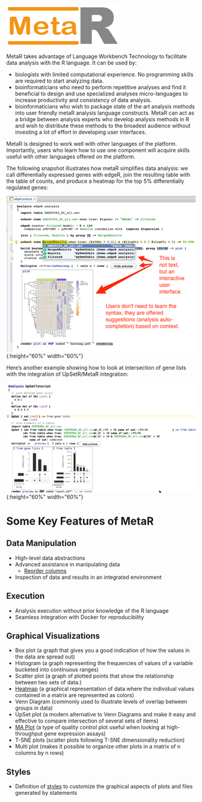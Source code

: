 ![MetaR logo](images/MetaR-logo-4-SMALL-300x111.png)

MetaR takes advantage of Language Workbench Technology to facilitate data analysis with the R language. It can be used by:

* biologists with limited computational experience. No programming skills are required to start analyzing data.
* bioinformaticians who need to perform repetitive analyses and find it beneficial to design and use specialized analyses micro-languages to increase productivity and consistency of data analysis.
* bioinformaticians who wish to package state of the art analysis methods into user friendly metaR analysis language constructs. MetaR can act as a bridge between analysis experts who develop analysis methods in R and wish to distribute these methods to the broadest audience without investing a lot of effort in developing user interfaces.

MetaR is designed to work well with other languages of the platform. Importantly, users who learn how to use one component will acquire skills useful with other languages offered on the platform.

The following snapshot illustrates how metaR simplifies data analysis: we call differentially expressed genes with edgeR, join the resulting table with the table of counts, and produce a heatmap for the top 5% differentially regulated genes:
 
![MetaR snapshot](images/MetaR_Home_Snapshot.png){:height="60%" width="60%"}

Here’s another example showing how to look at intersection of gene lists with the integration of UpSetR/MetaR integration:

![MetaR snapshot2](images/UpSet_in_MetaR_Snapshot.png){:height="60%" width="60%"}


# Some Key Features of MetaR

## Data Manipulation
* High-level data abstractions
* Advanced assistance in manipulating data
    * [Reorder columns](https://github.com/manuelesimi/MetaR-demos/tree/master/solutions/DataManipulation)
* Inspection of data and results in an integrated environment

## Execution
* Analysis execution without prior knowledge of the R language
* Seamless integration with Docker for reproducibility

## Graphical Visualizations
* Box plot (a graph that gives you a good indication of how the values in the data are spread out)
* Histogram (a graph representing the frequencies of values of a variable bucketed into continuous ranges)
* Scatter plot (a graph of plotted points that show the relationship between two sets of data.)
* [Heatmap](https://github.com/manuelesimi/MetaR-demos/tree/master/solutions/DifferentialExpressions) (a graphical representation of data where the individual values contained in a matrix are represented as colors)
* Venn Diagram (commonly used to illustrate levels of overlap between groups in data)
* UpSet plot (a modern alternative to Venn Diagrams and make it easy and effective to compare intersection of several sets of items)
* [MA Plot](https://github.com/manuelesimi/MetaR-demos/tree/master/solutions/QC) (a type of quality control plot useful when looking at high-throughput gene expression assays)
* T-SNE plots (scatter plots following T-SNE dimensionality reduction)
* Multi plot (makes it possible to organize other plots in a matrix of n columns by n rows)

## Styles
* Definition of [styles](https://github.com/manuelesimi/MetaR-demos/tree/master/solutions/Styles) to customize the graphical aspects of plots and files generated by statements

